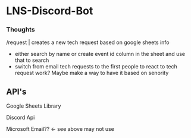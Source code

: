 # LNS-Discord-Bot

### Thoughts

/request | creates a new tech request based on google sheets info 
- either search by name or create event id column in the sheet and use that to search
- switch from email tech requests to the first people to react to tech request work? Maybe make a way to have it based on senority



## API's 
Google Sheets Library

Discord Api

Microsoft Email?? <- see above may not use
